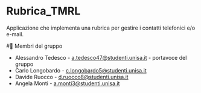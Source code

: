 # Rubrica_TMRL
Applicazione che implementa una rubrica per gestire i contatti telefonici e/o e-mail.

#👥 Membri del gruppo 
- Alessandro Tedesco - a.tedesco47@studenti.unisa.it - portavoce del gruppo 
- Carlo Longobardo - c.longobardo5@studenti.unisa.it 
- Davide Ruocco - d.ruocco8@studenti.unisa.it 
- Angela Monti - a.monti3@studenti.unisa.it
